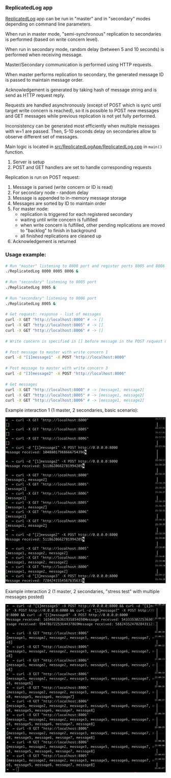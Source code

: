 ### ReplicatedLog app
[ReplicatedLog](src/ReplicatedLogApp/ReplicatedLog.cpp) app can be run in "master" and in "secondary" modes depending on command line parameters.

When run in master mode, "semi-synchronous" replication to secondaries is performed (based on write concern level).

When run in secondary mode, random delay (between 5 and 10 seconds) is performed when receiving message.

Master/Secondary communication is performed using HTTP requests.

When master performs replication to secondary, the generated message ID is passed to maintain message order. 

Acknowledgement is generated by taking hash of message string and is send as HTTP request reply.

Requests are handled asynchronously (except of POST which is sync until target write concern is reached),
so it is possible to POST new messages and GET messages while previous replication is not yet fully performed.

Inconsistency can be generated most efficiently when multiple messages with w=1 are passed.
Then, 5-10 seconds delay on secondaries allow to observe different set of messages.

Main logic is located in [src/ReplicatedLogApp/ReplicatedLog.cpp](src/ReplicatedLogApp/ReplicatedLog.cpp) in `main()` function.

1. Server is setup
2. POST and GET handlers are set to handle corresponding requests

Replication is run on POST request:
1. Message is parsed (write concern or ID is read)
2. For secondary node - random delay
3. Message is appended to in-memory message storage
4. Messages are sorted by ID to maintain order
5. For master node:
    - replication is triggered for each registered secondary
    - waiting until write concern is fulfilled
    - when write concern is fulfilled, other pending replications are moved to "backlog" to finish in background
    - all finished replications are cleaned up
6. Acknowledgement is returned
    
### Usage example:

```sh
# Run "master" listening to 8000 port and register ports 8005 and 8006 for secondaries
./ReplicatedLog 8000 8005 8006 &

# Run "secondary" listening to 8005 port
./ReplicatedLog 8005 &

# Run "secondary" listening to 8006 port
./ReplicatedLog 8005 &

# Get request: response - list of messages
curl -X GET "http://localhost:8000" # -> []
curl -X GET "http://localhost:8005" # -> []
curl -X GET "http://localhost:8006" # -> []

# Write concern is specified in [] before message in the POST request data 

# Post message to master with write concern 1
curl -d "[1]message1" -X POST "http://localhost:8000"

# Post message to master with write concern 3
curl -d "[3]message2" -X POST "http://localhost:8006"

# Get messages
curl -X GET "http://localhost:8000" # -> [message1, message2]
curl -X GET "http://localhost:8005" # -> [message1, message2]
curl -X GET "http://localhost:8006" # -> [message1, message2]
```

Example interaction 1 (1 master, 2 secondaries, basic scenario):

![Example cmd](scr01.png)

Example interaction 2 (1 master, 2 secondaries, "stress test" with multiple messages posted)

![Example "stress test"](scr02.png)



